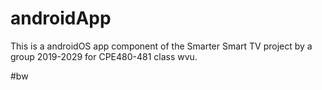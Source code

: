 # androidApp

This is a androidOS app component of the Smarter Smart TV project by a group 2019-2029 for CPE480-481 class wvu.

#bw
